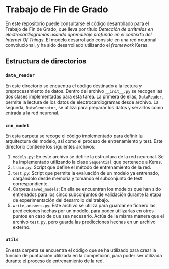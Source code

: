 # Trabajo de Fin de Grado

En este repositorio puede consultarse el código desarrollado para el
Trabajo de Fin de Grado, que lleva por título _Detección de arritmias
en electrocardiogramas usando aprendizaje profundo en el contexto del
Internet Of Things_. El modelo desarrollado consiste en una red neuronal
convolucional, y ha sido desarrollado utilizando el _framework_ Keras.

## Estructura de directorios

### `data_reader`

En este directorio se encuentra el código destinado a la lectura y
preprocesamiento de datos. Dentro del archivo `__init__.py` se
recogen las dos clases implementadas para esta tarea. La primera de
ellas, `DataReader`, permite la lectura de los datos de
electrocardiogramas desde archivo. La segunda, `DataGenerator`,
se utiliza para preparar los datos y servirlos como entrada a la
red neuronal.

### `cnn_model`

En esta carpeta se recoge el código implementado para definir la
arquitectura del modelo, así como el proceso de entrenamiento y
test. Este directorio contiene los siguientes archivos:

1. `models.py`: En este archivo se define la estructura de la red
neuronal. Se ha implementado utilizando la clase `Sequential` que
pertenece a Keras.
2. `train.py`: Script que define el método de entrenamiento de la red.
3. `test.py`: Script que permite la evaluación de un modelo ya
entrenado, cargándolo desde memoria y tomando el subconjunto de test
correspondiente.
4. Carpeta `saved_models`: En ella se encuentran los modelos que han
sido entrenados para los cinco subconjuntos de validación durante la
etapa de experimentación del desarrollo del trabajo.
5. `write_answers.py`: Este archivo se utiliza para guardar en fichero
las predicciones hechas por un modelo, para poder utilizarlas en otros
puntos en caso de que sea necesario. Actúa de la misma manera que el
archivo `test.py`, pero guarda las predicciones hechas en un archivo
externo.

### `utils`

En esta carpeta se encuentra el código que se ha utilizado para crear
la función de puntuación utilizada en la competición, para poder
ser utilizada durante el proceso de entrenamiento de la red.
